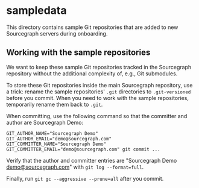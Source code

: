# sampledata

This directory contains sample Git repositories that are added to new
Sourcegraph servers during onboarding.

## Working with the sample repositories

We want to keep these sample Git repositories tracked in the
Sourcegraph repository without the additional complexity of, e.g., Git
submodules.

To store these Git repositories inside the main Sourcegraph
repository, use a trick: rename the sample repositories' `.git`
directories to `.git-versioned` before you commit. When you need to
work with the sample repositories, temporarily rename them back to
`.git`.

When committing, use the following command so that the committer and author are Sourcegraph Demo:

```
GIT_AUTHOR_NAME="Sourcegraph Demo" GIT_AUTHOR_EMAIL="demo@sourcegraph.com" GIT_COMMITTER_NAME="Sourcegraph Demo" GIT_COMMITTER_EMAIL="demo@sourcegraph.com" git commit ...
```

Verify that the author and committer entries are "Sourcegraph Demo <demo@sourcegraph.com>" with `git log --format=full`.

Finally, run `git gc --aggressive --prune=all` after you commit.
